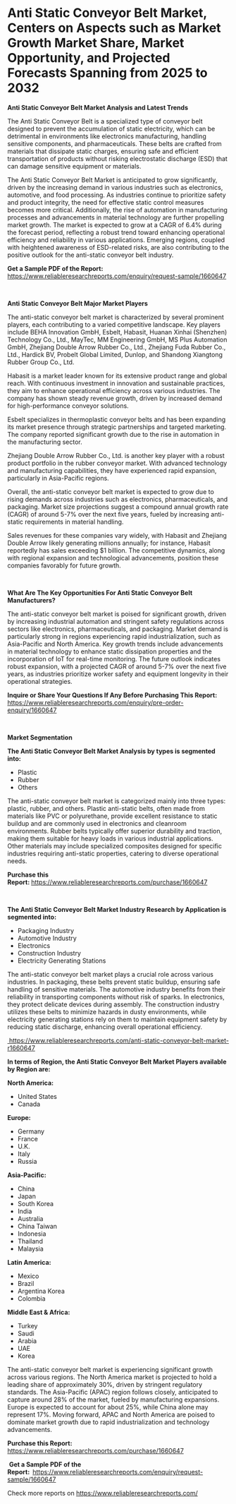 <p><h1>Anti Static Conveyor Belt Market, Centers on Aspects such as Market Growth Market Share, Market Opportunity, and Projected Forecasts Spanning from 2025 to 2032</h1></p><p><strong>Anti Static Conveyor Belt Market Analysis and Latest Trends</strong></p>
<p><p>The Anti Static Conveyor Belt is a specialized type of conveyor belt designed to prevent the accumulation of static electricity, which can be detrimental in environments like electronics manufacturing, handling sensitive components, and pharmaceuticals. These belts are crafted from materials that dissipate static charges, ensuring safe and efficient transportation of products without risking electrostatic discharge (ESD) that can damage sensitive equipment or materials.</p><p>The Anti Static Conveyor Belt Market is anticipated to grow significantly, driven by the increasing demand in various industries such as electronics, automotive, and food processing. As industries continue to prioritize safety and product integrity, the need for effective static control measures becomes more critical. Additionally, the rise of automation in manufacturing processes and advancements in material technology are further propelling market growth. The market is expected to grow at a CAGR of 6.4% during the forecast period, reflecting a robust trend toward enhancing operational efficiency and reliability in various applications. Emerging regions, coupled with heightened awareness of ESD-related risks, are also contributing to the positive outlook for the anti-static conveyor belt industry.</p></p>
<p><strong>Get a Sample PDF of the Report:&nbsp;</strong> <a href="https://www.reliableresearchreports.com/enquiry/request-sample/1660647?utm_campaign=2480&utm_medium=2&utm_source=Github&utm_content=ia&utm_term=20022025&utm_id=anti-static-conveyor-belt">https://www.reliableresearchreports.com/enquiry/request-sample/1660647</a></p>
<p>&nbsp;</p>
<p><strong>Anti Static Conveyor Belt Major Market Players</strong></p>
<p><p>The anti-static conveyor belt market is characterized by several prominent players, each contributing to a varied competitive landscape. Key players include BEHA Innovation GmbH, Esbelt, Habasit, Huanan Xinhai (Shenzhen) Technology Co., Ltd., MayTec, MM Engineering GmbH, MS Plus Automation GmbH, Zhejiang Double Arrow Rubber Co., Ltd., Zhejiang Fuda Rubber Co., Ltd., Hardick BV, Probelt Global Limited, Dunlop, and Shandong Xiangtong Rubber Group Co., Ltd.</p><p>Habasit is a market leader known for its extensive product range and global reach. With continuous investment in innovation and sustainable practices, they aim to enhance operational efficiency across various industries. The company has shown steady revenue growth, driven by increased demand for high-performance conveyor solutions.</p><p>Esbelt specializes in thermoplastic conveyor belts and has been expanding its market presence through strategic partnerships and targeted marketing. The company reported significant growth due to the rise in automation in the manufacturing sector.</p><p>Zhejiang Double Arrow Rubber Co., Ltd. is another key player with a robust product portfolio in the rubber conveyor market. With advanced technology and manufacturing capabilities, they have experienced rapid expansion, particularly in Asia-Pacific regions.</p><p>Overall, the anti-static conveyor belt market is expected to grow due to rising demands across industries such as electronics, pharmaceuticals, and packaging. Market size projections suggest a compound annual growth rate (CAGR) of around 5-7% over the next five years, fueled by increasing anti-static requirements in material handling.</p><p>Sales revenues for these companies vary widely, with Habasit and Zhejiang Double Arrow likely generating millions annually; for instance, Habasit reportedly has sales exceeding $1 billion. The competitive dynamics, along with regional expansion and technological advancements, position these companies favorably for future growth.</p></p>
<p>&nbsp;</p>
<p><strong>What Are The Key Opportunities For Anti Static Conveyor Belt Manufacturers?</strong></p>
<p><p>The anti-static conveyor belt market is poised for significant growth, driven by increasing industrial automation and stringent safety regulations across sectors like electronics, pharmaceuticals, and packaging. Market demand is particularly strong in regions experiencing rapid industrialization, such as Asia-Pacific and North America. Key growth trends include advancements in material technology to enhance static dissipation properties and the incorporation of IoT for real-time monitoring. The future outlook indicates robust expansion, with a projected CAGR of around 5-7% over the next five years, as industries prioritize worker safety and equipment longevity in their operational strategies.</p></p>
<p><strong>Inquire or Share Your Questions If Any Before Purchasing This Report:</strong> <a href="https://www.reliableresearchreports.com/enquiry/pre-order-enquiry/1660647?utm_campaign=2480&utm_medium=2&utm_source=Github&utm_content=ia&utm_term=20022025&utm_id=anti-static-conveyor-belt">https://www.reliableresearchreports.com/enquiry/pre-order-enquiry/1660647</a></p>
<p>&nbsp;</p>
<p><strong>Market Segmentation</strong></p>
<p><strong>The Anti Static Conveyor Belt Market Analysis by types is segmented into:</strong></p>
<p><ul><li>Plastic</li><li>Rubber</li><li>Others</li></ul></p>
<p><p>The anti-static conveyor belt market is categorized mainly into three types: plastic, rubber, and others. Plastic anti-static belts, often made from materials like PVC or polyurethane, provide excellent resistance to static buildup and are commonly used in electronics and cleanroom environments. Rubber belts typically offer superior durability and traction, making them suitable for heavy loads in various industrial applications. Other materials may include specialized composites designed for specific industries requiring anti-static properties, catering to diverse operational needs.</p></p>
<p><strong>Purchase this Report:&nbsp;</strong><a href="https://www.reliableresearchreports.com/purchase/1660647?utm_campaign=2480&utm_medium=2&utm_source=Github&utm_content=ia&utm_term=20022025&utm_id=anti-static-conveyor-belt">https://www.reliableresearchreports.com/purchase/1660647</a></p>
<p>&nbsp;</p>
<p><strong>The Anti Static Conveyor Belt Market Industry Research by Application is segmented into:</strong></p>
<p><ul><li>Packaging Industry</li><li>Automotive Industry</li><li>Electronics</li><li>Construction Industry</li><li>Electricity Generating Stations</li></ul></p>
<p><p>The anti-static conveyor belt market plays a crucial role across various industries. In packaging, these belts prevent static buildup, ensuring safe handling of sensitive materials. The automotive industry benefits from their reliability in transporting components without risk of sparks. In electronics, they protect delicate devices during assembly. The construction industry utilizes these belts to minimize hazards in dusty environments, while electricity generating stations rely on them to maintain equipment safety by reducing static discharge, enhancing overall operational efficiency.</p></p>
<p><a href="https://www.reliableresearchreports.com/anti-static-conveyor-belt-market-r1660647?utm_campaign=2480&utm_medium=2&utm_source=Github&utm_content=ia&utm_term=20022025&utm_id=anti-static-conveyor-belt">&nbsp;https://www.reliableresearchreports.com/anti-static-conveyor-belt-market-r1660647</a></p>
<p><strong>In terms of Region, the Anti Static Conveyor Belt Market Players available by Region are:</strong></p>
<p>
    <p> <strong> North America: </strong>
        <ul>
            <li>United States</li>
            <li>Canada</li>
        </ul>
        </p> 
    <p> <strong> Europe: </strong>
        <ul>
            <li>Germany</li>
            <li>France</li>
            <li>U.K.</li>
            <li>Italy</li>
            <li>Russia</li>
        </ul>
        </p> 
    <p> <strong> Asia-Pacific: </strong>
        <ul>
            <li>China</li>
            <li>Japan</li>
            <li>South Korea</li>
            <li>India</li>
            <li>Australia</li>
            <li>China Taiwan</li>
            <li>Indonesia</li>
            <li>Thailand</li>
            <li>Malaysia</li>
        </ul>
        </p> 
    <p> <strong> Latin America: </strong>
        <ul>
            <li>Mexico</li>
            <li>Brazil</li>
            <li>Argentina Korea</li>
            <li>Colombia</li>
        </ul>
        </p> 
    <p> <strong> Middle East & Africa: </strong>
        <ul>
            <li>Turkey</li>
            <li>Saudi</li>
            <li>Arabia</li>
            <li>UAE</li>
            <li>Korea</li>
        </ul>
    </p>
    </p>
<p><p>The anti-static conveyor belt market is experiencing significant growth across various regions. The North America market is projected to hold a leading share of approximately 30%, driven by stringent regulatory standards. The Asia-Pacific (APAC) region follows closely, anticipated to capture around 28% of the market, fueled by manufacturing expansions. Europe is expected to account for about 25%, while China alone may represent 17%. Moving forward, APAC and North America are poised to dominate market growth due to rapid industrialization and technology advancements.</p></p>
<p><strong>Purchase this Report: </strong><a href="https://www.reliableresearchreports.com/purchase/1660647?utm_campaign=2480&utm_medium=2&utm_source=Github&utm_content=ia&utm_term=20022025&utm_id=anti-static-conveyor-belt">https://www.reliableresearchreports.com/purchase/1660647</a></p>
<p>&nbsp;<strong>Get a Sample PDF of the Report:&nbsp;&nbsp;</strong><a href="https://www.reliableresearchreports.com/enquiry/request-sample/1660647?utm_campaign=2480&utm_medium=2&utm_source=Github&utm_content=ia&utm_term=20022025&utm_id=anti-static-conveyor-belt">https://www.reliableresearchreports.com/enquiry/request-sample/1660647</a></p>
<p><strong></strong></p>
<p>Check more reports on <a href="https://www.reliableresearchreports.com/?utm_campaign=2480&utm_medium=2&utm_source=Github&utm_content=ia&utm_term=20022025&utm_id=anti-static-conveyor-belt">https://www.reliableresearchreports.com/</a></p>